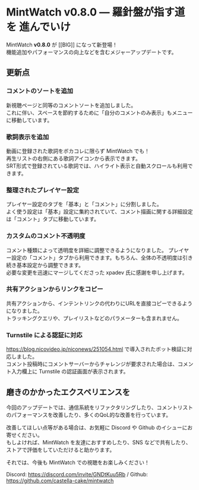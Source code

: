 # MintWatch v0.8.0 ― 羅針盤が指す道を 進んでいけ
MintWatch **v0.8.0** が [[BIG]] になって新登場！   
機能追加やパフォーマンスの向上などを含むメジャーアップデートです。   

## 更新点

### コメントのソートを追加
新視聴ページと同等のコメントソートを追加しました。   
これに伴い、スペースを節約するために「自分のコメントのみ表示」もメニューに移動しています。   

### 歌詞表示を追加
動画に登録された歌詞をボカコレに限らず MintWatch でも！   
再生リストの右側にある歌詞アイコンから表示できます。   
SRT形式で登録されている歌詞では、ハイライト表示と自動スクロールも利用できます。    

### 整理されたプレイヤー設定
プレイヤー設定のタブを「基本」と「コメント」に分割しました。   
よく使う設定は「基本」設定に集約されていて、コメント描画に関する詳細設定は「コメント」タブに移動しています。

### カスタムのコメント不透明度
コメント種類によって透明度を詳細に調整できるようになりました。
プレイヤー設定の「コメント」タブから利用できます。もちろん、全体の不透明度は引き続き基本設定から調整できます。   
必要な変更を迅速にマージしてくださった xpadev 氏に感謝を申し上げます。

### 共有アクションからリンクをコピー
共有アクションから、インテントリンクの代わりにURLを直接コピーできるようになりました。   
トラッキングクエリや、プレイリストなどのパラメーターも含まれません。

### Turnstile による認証に対応
https://blog.nicovideo.jp/niconews/251054.html で導入されたボット検証に対応しました。   
コメント投稿時にコメントサーバーからチャレンジが要求された場合は、コメント入力欄上に Turnstile の認証画面が表示されます。

## 磨きのかかったエクスペリエンスを
今回のアップデートでは、通信系統をリファクタリングしたり、コメントリストのパフォーマンスを改善したり、多くのQoL的な改善を行っています。   

改善してほしい点等がある場合は、お気軽に Discord や Github のイシューにお寄せください。   
もしよければ、MintWatch を友達におすすめしたり、SNS などで共有したり、ストアで評価をしていただけると助かります。   

それでは、今後も MintWatch での視聴をお楽しみください！

Discord: https://discord.com/invite/GNDtKuu5Rb / Github: https://github.com/castella-cake/mintwatch   